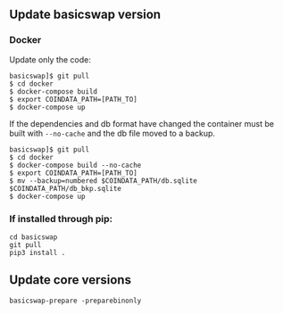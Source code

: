 
## Update basicswap version

### Docker

Update only the code:

    basicswap]$ git pull
    $ cd docker
    $ docker-compose build
    $ export COINDATA_PATH=[PATH_TO]
    $ docker-compose up

If the dependencies and db format have changed the container must be built with `--no-cache` and the db file moved to a backup.

    basicswap]$ git pull
    $ cd docker
    $ docker-compose build --no-cache
    $ export COINDATA_PATH=[PATH_TO]
    $ mv --backup=numbered $COINDATA_PATH/db.sqlite $COINDATA_PATH/db_bkp.sqlite
    $ docker-compose up


### If installed through pip:

    cd basicswap
    git pull
    pip3 install .


## Update core versions

    basicswap-prepare -preparebinonly
